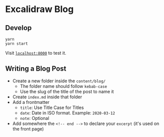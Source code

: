 # Excalidraw Blog

## Develop

```
yarn
yarn start
```

Visit [`localhost:8000`](http://localhost:8000) to test it.

## Writing a Blog Post

- Create a new folder inside the `content/blog/`
  - The folder name should follow `kebab-case`
  - Use the slug of the title of the post to name it
- Create `index.md` inside that folder
- Add a frontmatter
  - `title`: Use Title Case for Titles
  - `date`: Date in ISO format. Example: `2020-03-12`
  - `note`: Optional
- Add somewhere the `<!-- end -->` to declare your `excerpt` (it's used on the front page)
